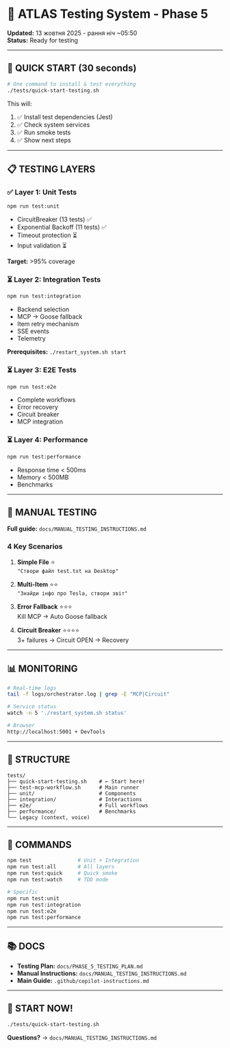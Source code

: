 # 🧪 ATLAS Testing System - Phase 5

**Updated:** 13 жовтня 2025 - рання ніч ~05:50  
**Status:** Ready for testing  

---

## 🎯 QUICK START (30 seconds)

```bash
# One command to install & test everything
./tests/quick-start-testing.sh
```

This will:
1. ✅ Install test dependencies (Jest)
2. ✅ Check system services
3. ✅ Run smoke tests
4. ✅ Show next steps

---

## 📋 TESTING LAYERS

### ✅ Layer 1: Unit Tests
```bash
npm run test:unit
```
- CircuitBreaker (13 tests) ✅
- Exponential Backoff (11 tests) ✅
- Timeout protection ⏳
- Input validation ⏳

**Target:** >95% coverage

### ⏳ Layer 2: Integration Tests
```bash
npm run test:integration
```
- Backend selection
- MCP → Goose fallback
- Item retry mechanism
- SSE events
- Telemetry

**Prerequisites:** `./restart_system.sh start`

### ⏳ Layer 3: E2E Tests
```bash
npm run test:e2e
```
- Complete workflows
- Error recovery
- Circuit breaker
- MCP integration

### ⏳ Layer 4: Performance
```bash
npm run test:performance
```
- Response time < 500ms
- Memory < 500MB
- Benchmarks

---

## 🧪 MANUAL TESTING

**Full guide:** `docs/MANUAL_TESTING_INSTRUCTIONS.md`

### 4 Key Scenarios

1. **Simple File** ⭐  
   `"Створи файл test.txt на Desktop"`

2. **Multi-Item** ⭐⭐  
   `"Знайди інфо про Tesla, створи звіт"`

3. **Error Fallback** ⭐⭐⭐  
   Kill MCP → Auto Goose fallback

4. **Circuit Breaker** ⭐⭐⭐⭐  
   3+ failures → Circuit OPEN → Recovery

---

## 📊 MONITORING

```bash
# Real-time logs
tail -f logs/orchestrator.log | grep -E "MCP|Circuit"

# Service status
watch -n 5 './restart_system.sh status'

# Browser
http://localhost:5001 + DevTools
```

---

## 📁 STRUCTURE

```
tests/
├── quick-start-testing.sh    # ← Start here!
├── test-mcp-workflow.sh      # Main runner
├── unit/                     # Components
├── integration/              # Interactions
├── e2e/                      # Full workflows
├── performance/              # Benchmarks
└── Legacy (context, voice)
```

---

## 🔧 COMMANDS

```bash
npm test               # Unit + Integration
npm run test:all       # All layers
npm run test:quick     # Quick smoke
npm run test:watch     # TDD mode

# Specific
npm run test:unit
npm run test:integration
npm run test:e2e
npm run test:performance
```

---

## 📚 DOCS

- **Testing Plan:** `docs/PHASE_5_TESTING_PLAN.md`
- **Manual Instructions:** `docs/MANUAL_TESTING_INSTRUCTIONS.md`
- **Main Guide:** `.github/copilot-instructions.md`

---

## 🚀 START NOW!

```bash
./tests/quick-start-testing.sh
```

**Questions?** → `docs/MANUAL_TESTING_INSTRUCTIONS.md`
